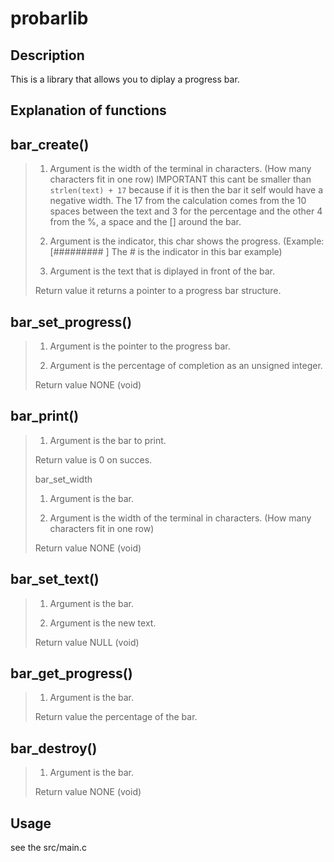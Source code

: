 # probarlib

## Description
This is a library that allows you to diplay a progress bar.

## Explanation of functions

## bar_create()
>
> 1. Argument 
is the width of the terminal in characters. (How many characters fit in one row)
IMPORTANT this cant be smaller than `strlen(text) + 17` because if it is then the bar it self would have a negative width.
The 17 from the calculation comes from the 10 spaces between the text and 3 for the percentage and the other 4 from the %, a space and the [] around the bar.
>
> 2. Argument
is the indicator, this char shows the progress. (Example: [#########        ] The # is the indicator in this bar example)
>
> 3. Argument
is the text that is diplayed in front of the bar.
>
> Return value
it returns a pointer to a progress bar structure.

## bar_set_progress()
>
> 1. Argument
is the pointer to the progress bar.
>
> 2. Argument
is the percentage of completion as an unsigned integer.
>
> Return value
NONE (void)

## bar_print()
>
> 1. Argument
is the bar to print.
>
> Return value
is 0 on succes.
>
> bar_set_width
>
> 1. Argument
is the bar.
>
> 2. Argument
is the width of the terminal in characters. (How many characters fit in one row)
>
> Return value
NONE (void)

## bar_set_text()
>
> 1. Argument
is the bar.
>
> 2. Argument
is the new text.
>
> Return value
NULL (void)

## bar_get_progress()
>
> 1. Argument
is the bar.
>
> Return value
the percentage of the bar.

## bar_destroy()
>
> 1. Argument
is the bar.
>
> Return value
NONE (void)

## Usage
see the src/main.c
